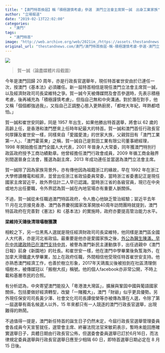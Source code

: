 ```yaml
---
title: "【澳門特首換屆】稱「積極謹慎考慮」參選　澳門立法會主席賀一誠　出身工業家族"
author: "立場報道"
date: "2019-02-13T22:02:00"
categories:
  - "澳門"
tags:
  - "澳門特首"
image: "http://web.archive.org/web/2021im_/https://assets.thestandnews.com/media/photos/hor_MmEdy.png"
original_url: "thestandnews.com/澳門/澳門特首換屆-稱-積極謹慎考慮-參選-澳門立法會主席賀一誠-出身工業家族"
---
```

![](http://web.archive.org/web/2021im_/https://assets.thestandnews.com/media/photos/hor_MmEdy.png)
> 賀一誠（論盡媒體片段截圖）

今年是澳門回歸 20 周年，亦是行政長官選舉年，現任特首崔世安由於已連任一次，按澳門《基本法》必須離任。新一屆特首相信是現任澳門立法會主席賀一誠，以及經濟財政司司長梁維特之爭。賀一誠今天被傳媒問及會否參選時，先表示積極考慮，後再補充為「積極謹慎考慮」，但指自己無和中央溝通。對於潛在對手，他又稱「個個都強過我」，又指自己正調整心態入更熱廚房，「都咁大年紀，咩熱都唔怕。」

賀一誠和崔世安同齡，同是 1957 年出生，如果他勝出特首選舉，將會以 62 歲的高齡上任，是香港和澳門歷來上任時年紀最大的特首。賀一誠和澳門首任行政長官何厚鏵及崔世安一樣，同樣來自「愛國愛澳」的世家大族，父親賀田有「澳門工業第一人」、「澳門霍英東」之稱，賀一誠自己是賀田工業有限公司董事總經理，1998 年開始擔任澳門全國人大代表，2001 年晉身人大常委，同年獲澳門特別行政區政府授予工商功績勳章。他曾經擔任澳門行政會成員，2009 年循工商金融界別間選晉身立法會，獲選為副主席，2013 年成功連任並當選為澳門立法會主席。

賀一誠除了因為家族背景外，亦有傳他因為祖籍浙江的緣故，早在 1992 年在浙江大學修讀機電和經濟，並曾出任浙江省政協委員常委，當時浙江省委書記正是現任國家主席習近平，故外界估計二人早已認識。當時浙江省的各級官員，現已在中央或地方出任要職，令外界認為賀一誠在內地官場亦有重要人脈關係。

不過，賀一誠從未任職過澳門特區政府，令人擔心他缺乏管治經驗；習近平去年 11 月在北京接見香港、澳門各界慶祝國家改革開放40周年訪問團時就提到，澳門特區政府在完善對《憲法》和《基本法》的實施時，政府亦要提高管治能力水平。

**梁維持天鴿後清理塌樹獲讚**

相較之下，另一位黑馬人選就是現任經濟財政司司長梁維特，他同樣是澳門區全國人大代表，亦是河北省政協。最重要是他亦是愛國家族之後，[外公為醫生陳滿，早在中共建政時已在澳門支持中共](http://web.archive.org/web/20211229132620/http://www.macaodaily.com/html/2018-08/15/content_1287828.htm)，被譽為澳門新民主運動旗手，出任過親中《澳門日報》前身《新園地》的社長。和崔世安一樣，他在澳門中學畢業後負笈海外，在加拿大滑鐵盧大學畢業，加上在政府任職，外間相信他受現任特首崔世安支持。他亦熟悉澳門經濟工作，也善於樹立形象，2017年天鴿風災後被拍到在社區清理倒塌樹木，被傳媒冠以「搬樹大叔」稱號。他的個人facebook亦非常公開，不時上載和基層市民的合照。

有分析認為，中央寄望澳門能投入「粵港澳大灣區」，擴展與鞏固中國與葡語國家關係，包括要做好經濟轉型，改變「一賭獨大」，澳門「財爺」似乎更具優勢。另外現任保安司司長黃少澤、社會文化司司長譚俊榮等亦被傳為潛在人選，令除了第一屆選舉有兩名候選人以外，15 年來都只有一人競逐的澳門行政長官選舉，出現難得的熱鬧。

不過值得一提是，澳門新任特首的誕生日子仍然未定，今屆行政長官選舉管理委員會各成員今天宣誓就任，選管會主席、終審法院法官宋敏莉表示，暫時未能回應確實選舉日子，具體日期由行政長官公佈，但選委會委員選舉已訂於6月16日，而法律規定委員選舉與行政長官選舉日應至少相隔 60 日，即特首選舉日期必定在 8 月 15 日後。